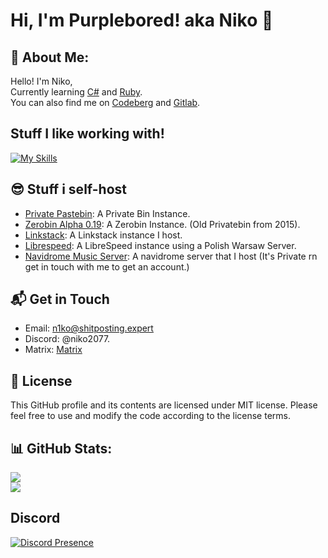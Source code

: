# Hi, I'm Purplebored! aka Niko 👋
## 💫 About Me:
Hello! I'm Niko,<br>Currently learning [C#](https://learn.microsoft.com/pl-pl/dotnet/csharp/) and [Ruby](https://www.ruby-lang.org).<br>
You can also find me on [Codeberg](https://codeberg.com/purplebored) and [Gitlab](https://gitlab.com/Purplebored).

## Stuff I like working with!
[![My Skills](https://skillicons.dev/icons?i=cs,dotnet,discord,github,gitlab,idea,ruby,visualstudio)](https://skillicons.dev)

## 😎 Stuff i self-host
- [Private Pastebin](bin.purplebored.pl): A Private Bin Instance.
- [Zerobin Alpha 0.19](https://oldpb.purplebored.pl): A Zerobin Instance. (Old Privatebin from 2015).
- [Linkstack](bio.purplebored.pl): A Linkstack instance I host.
- [Librespeed](https://speed.purplebored.pl): A LibreSpeed instance using a Polish Warsaw Server.
- [Navidrome Music Server](music.purplebored.pl): A navidrome server that I host (It's Private rn get in touch with me to get an account.)

## 📬 Get in Touch
- Email: n1ko@shitposting.expert
- Discord: @niko2077.
- Matrix: [Matrix](https://matrix.to/#/@purplebored:beeper.com)

## 📝 License
This GitHub profile and its contents are licensed under MIT license. Please feel free to use and modify the code according to the license terms.

## 📊 GitHub Stats:
![](https://github-readme-stats.vercel.app/api?username=PurpleBored&theme=radical&hide_border=true&include_all_commits=true&count_private=true)<br/>
![](https://github-readme-stats.vercel.app/api/top-langs/?username=PurpleBored&theme=radical&hide_border=true&include_all_commits=true&count_private=true&layout=compact)

## Discord
[![Discord Presence](https://lanyard.cnrad.dev/api/818911241006874644)](https://discord.com/users/818911241006874644)

